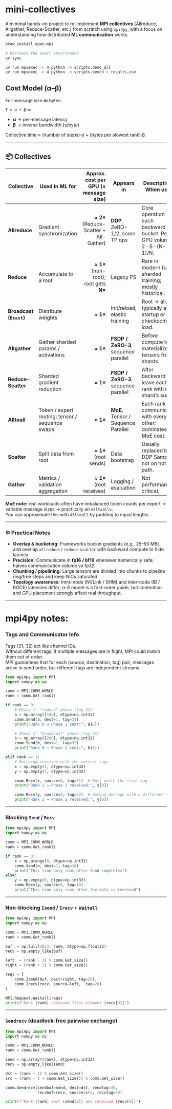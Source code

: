 # mini-collectives

A minimal hands-on project to re-implement **MPI collectives** (Allreduce, Allgather, Reduce-Scatter, etc.)
from scratch using `mpi4py`, with a focus on understanding how distributed **ML communication** works.

```bash
brew install open-mpi

# Recreate the exact environment
uv sync

uv run mpiexec -n 4 python -m scripts.demo_all
uv run mpiexec -n 4 python -m scripts.bench > results.csv
```

## Cost Model (α–β)

For message size **m** bytes:

```
T = α + β·m
```

- **α** → per-message latency  
- **β** → inverse bandwidth (s/byte)

Collective time ≈ (number of steps)·α + (bytes per slowest rank)·β.

---

## 📦 Collectives

| Collective | Used in ML for | Approx. cost per GPU (× message size) | Appears in | Description / When used |
|---|---|---:|---|---|
| **Allreduce** | Gradient synchronization | **≈ 2×** (Reduce-Scatter + All-Gather) | **DDP**, ZeRO-1/2, some TP ops | Core operation each backward bucket. Per-GPU volume ≈ 2 · S · (N-1)/N. |
| **Reduce** | Accumulate to a root | **≈ 1×** (non-root); root gets **N×** | Legacy PS | Rare in modern fully-sharded training; mostly historical. |
| **Broadcast (`Bcast`)** | Distribute weights | **≈ 1×** | Init/reload, elastic training | Root → all, typically at startup or checkpoint load. |
| **Allgather** | Gather sharded params / activations | **≈ 1×** | **FSDP / ZeRO-3**, sequence parallel | Before compute to materialize full tensors from shards. |
| **Reduce-Scatter** | Sharded gradient reduction | **≈ 1×** | **FSDP / ZeRO-3**, sequence parallel | After backward to leave each rank with its shard’s sum. |
| **Alltoall** | Token / expert routing; tensor / sequence swaps | **≈ 1×** | **MoE**, Tensor / Sequence Parallel | Each rank communicates with every other; dominates MoE cost. |
| **Scatter** | Split data from root | **≈ 1×** (root sends) | Data bootstrap | Usually replaced by DDP Sampler; not on hot path. |
| **Gather** | Metrics / validation aggregation | **≈ 1×** (root receives) | Logging / evaluation | Not performance-critical. |

**MoE note:** real workloads often have imbalanced token counts per expert → variable message sizes → practically an `Alltoallv`.  
You can approximate this with `Alltoall` by padding to equal lengths.

---

### ⚙️ Practical Notes

- **Overlap & bucketing:** Frameworks bucket gradients (e.g., 25–50 MB) and overlap `allreduce` / `reduce-scatter` with backward compute to hide latency.  
- **Precision:** Communicate in **fp16 / bf16** whenever numerically safe; halves communication volume vs fp32.  
- **Chunking / pipelining:** Large tensors are divided into chunks to pipeline ring/tree steps and keep NICs saturated.  
- **Topology awareness:** Intra-node (NVLink / SHM) and inter-node (IB / ROCE) latencies differ; α–β model is a first-order guide, but contention and GPU placement strongly affect real throughput.
---

# mpi4py notes:


### Tags and Communicator Info

Tags (31, 32) act like channel IDs.  
Without different tags, if multiple messages are in flight, MPI could match them out of order.  
MPI guarantees that for each (source, destination, tag) pair, messages arrive in send order, but different tags are independent streams.  

```python
from mpi4py import MPI
import numpy as np

comm = MPI.COMM_WORLD
rank = comm.Get_rank()

if rank == 0:
    # Phase 1: "reduce" phase (tag 31)
    a = np.array([100], dtype=np.int32)
    comm.Send(a, dest=1, tag=31)
    print("Rank 0 → Phase 1 sent:", a[0])

    # Phase 2: "broadcast" phase (tag 32)
    b = np.array([200], dtype=np.int32)
    comm.Send(b, dest=1, tag=32)
    print("Rank 0 → Phase 2 sent:", b[0])

elif rank == 1:
    # Matching receives with the correct tags
    x = np.empty(1, dtype=np.int32)
    y = np.empty(1, dtype=np.int32)

    comm.Recv(x, source=0, tag=31)  # Must match the first tag
    print("Rank 1 → Phase 1 received:", x[0])

    comm.Recv(y, source=0, tag=32)  # Second message with a different tag
    print("Rank 1 → Phase 2 received:", y[0])
```

---

### Blocking `Send` / `Recv`

```python
from mpi4py import MPI
import numpy as np

comm = MPI.COMM_WORLD
rank = comm.Get_rank()

if rank == 0:
    x = np.arange(8, dtype=np.int32)
    comm.Send(x, dest=1, tag=10)
    print("This line only runs after Send completes")
else:
    y = np.empty(8, dtype=np.int32)
    comm.Recv(y, source=0, tag=10)
    print("This line only runs after the data is received")
```

---

### Non-blocking `Isend` / `Irecv` + `Waitall`

```python
from mpi4py import MPI
import numpy as np

comm = MPI.COMM_WORLD
rank = comm.Get_rank()

buf  = np.full(1024, rank, dtype=np.float32)
recv = np.empty_like(buf)

left  = (rank - 1) % comm.Get_size()
right = (rank + 1) % comm.Get_size()

reqs = [
    comm.Isend(buf, dest=right, tag=20),
    comm.Irecv(recv, source=left,  tag=20)
]

MPI.Request.Waitall(reqs)
print(f"Rank {rank} received first element {recv[0]}")
```

---

### `Sendrecv` (deadlock-free pairwise exchange)

```python
from mpi4py import MPI
import numpy as np

comm = MPI.COMM_WORLD
rank = comm.Get_rank()

send = np.array([rank], dtype=np.int32)
recv = np.empty_like(send)

dst = (rank + 1) % comm.Get_size()
src = (rank - 1 + comm.Get_size()) % comm.Get_size()

comm.Sendrecv(sendbuf=send, dest=dst, sendtag=30,
              recvbuf=recv, source=src, recvtag=30)

print(f"Rank {rank} sent {send[0]} and received {recv[0]}")
```